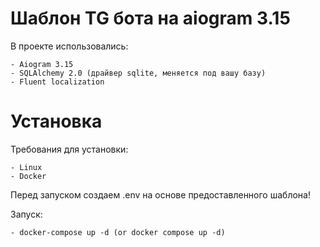 # Шаблон TG бота на aiogram 3.15

В проекте использовались:

    - Aiogram 3.15
    - SQLAlchemy 2.0 (драйвер sqlite, меняется под вашу базу)
    - Fluent localization

# Установка
Требования для установки:

    - Linux
    - Docker

Перед запуском создаем .env на основе предоставленного шаблона!

Запуск:

    - docker-compose up -d (or docker compose up -d)
